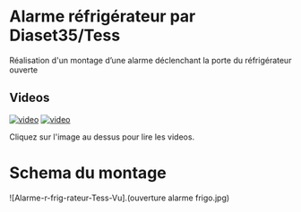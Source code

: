 # Alarme réfrigérateur par Diaset35/Tess

Réalisation d'un montage d’une alarme déclenchant la porte du réfrigérateur ouverte

## Videos
[![video](https://img.youtube.com/vi/XMnJeg1ajXE/0.jpg)](https://www.youtube.com/watch?v=XMnJeg1ajXE)
[![video](https://img.youtube.com/vi/E4-471gpzak/0.jpg)](https://www.youtube.com/watch?v=E4-471gpzak)

Cliquez sur l'image au dessus pour lire les videos.

# Schema du montage

 ![Alarme-r-frig-rateur-Tess-Vu].(ouverture alarme frigo.jpg)
      




